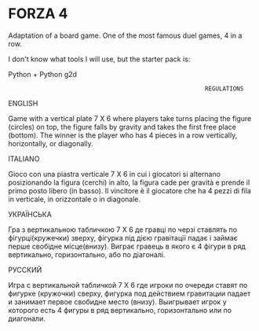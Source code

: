 # FORZA 4
 Adaptation of a board game. One of the most famous duel games, 4 in a row.
 
 I don't know what tools I will use, but the starter pack is:
 
 Python + Python g2d
                                                                                   
                                                            REGULATIONS
 

 ENGLISH
 
 Game with a vertical plate 7 X 6 where players take turns placing the figure (circles) on top, the figure falls by gravity and takes the first free place (bottom). The winner is  the player who has 4 pieces in a row vertically, horizontally, or diagonally.


ITALIANO

Gioco con una piastra verticale 7 X 6 in cui i giocatori si alternano posizionando la figura (cerchi) in alto, la figura cade per gravità e prende il primo posto libero (in basso). Il vincitore è il giocatore che ha 4 pezzi di fila in verticale, in orizzontale o in diagonale.

УКРАЇНСЬКА

Гра з вертикальною табличкою 7 Х 6 де гравці по черзі ставлять по фігурці(кружечки) зверху, фігурка під дією гравітації падає і займає перше свобідне місце(внизу). Виграє гравець в якого є 4 фігури в ряд вертикально, горизонтально, або по діагоналі.			

РУССКИЙ

Игра с вертикальной табличкой 7 Х 6 где игроки по очереди ставят по фигурке (кружочки) сверху, фигурка под действием гравитации падает и занимает первое свобидне место (внизу). Выигрывает игрок у которого есть 4 фигуры в ряд вертикально, горизонтально или по диагонали.

